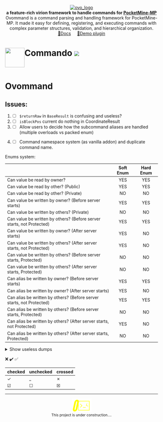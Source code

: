 <p align="center">
<a href="https://github.com/GalaxyGamesMC/Ovommand"><picture>
  <source media="(prefers-color-scheme: dark)" srcset="https://raw.githubusercontent.com/idumpster/image/main/ovommand/svg/white/short/ovommand.svg" width="125" height="88">
  <source media="(prefers-color-scheme: light)" srcset="https://raw.githubusercontent.com/idumpster/image/main/ovommand/svg/black/short/ovommand.svg" width="125" height="88">
  <img alt="ovo_logo" src="https://raw.githubusercontent.com/idumpster/image/main/ovommand/svg/blue/short/ovommand.svg" width="125" height="88">
</picture></a><br>
<b>a feature-rich virion framework to handle commands for <a href="https://github.com/pmmp/PocketMine-MP">PocketMine-MP</a></b><br>
Ovommand is a command parsing and handling framework for PocketMine-MP. It made it easy for defining, registering, and executing commands with complex parameter structures, validation, and hierarchical organization.<br>
<a href="https://github.com/GalaxyGamesMC/Ovommand/wiki">📔Docs</a>⠀⠀<a href="https://github.com/idumpster/OvoTest">🔌Demo plugin</a> 
</p>

<h1>Commando<img src="https://raw.githubusercontent.com/CortexPE/Commando/master/commando.png" height="64" width="64" align="left"></img>&nbsp;<img src="https://poggit.pmmp.io/ci.shield/CortexPE/Commando/~"></img></h1>
<br/>



# Ovommand
## Issues:
1. - [ ] `$returnRaw` in `BaseResult` is confusing and useless?
2. - [ ] `isBlockPos` current do nothing in CoordinateResult
3. - [ ] Allow users to decide how the subcommand aliases are handled (multiple overloads vs packed enum)
4. - [ ] Command namespace system (as vanilla addon) and duplicate command name.



Enums system:

|                                                                       | Soft Enum | Hard Enum |
|:----------------------------------------------------------------------|:---------:|:---------:|
| Can value be read by owner?                                           |    YES    |    YES    |
| Can value be read by other? (Public)                                  |    YES    |    YES    |
| Can value be read by other? (Private)                                 |    NO     |    NO     |
| Can value be written by owner? (Before server starts)                 |    YES    |    YES    |
| Can value be written by others? (Private)                             |    NO     |    NO     |
| Can value be written by others? (Before server starts, not Protected) |    YES    |    YES    |
| Can value be written by owner? (After server starts)                  |    YES    |    NO     |
| Can value be written by others? (After server starts, not Protected)  |    YES    |    NO     |
| Can value be written by others? (Before server starts, Protected)     |    NO     |    NO     |
| Can value be written by others? (After server starts, Protected)      |    NO     |    NO     |
| Can alias be written by owner? (Before server starts)                 |    YES    |    YES    |
| Can alias be written by owner? (After server starts)                  |    YES    |    NO     |
| Can alias be written by others? (Before server starts, not Protected) |    YES    |    YES    |
| Can alias be written by others? (Before server starts, Protected)     |    NO     |    NO     |
| Can alias be written by others? (After server starts, not Protected)  |    YES    |    NO     |
| Can alias be written by others? (After server starts, Protected)      |    NO     |    NO     |






<details> <summary>Show useless dumps</summary>

TODO:
- [x] make reasonable enum that handle it value correctly (string -> value)
- [x] custom enum, parameters, enum-based parameters
- [x] feature rich
- [x] usage messages
- [x] result system (parser), not that good tho :l
- [ ] attribute supports (temp abandoned)
- [ ] SubCommand doesn't require perms if wanted
- [ ] ~~make syntax parser based on its string pos, not the string itself for the accuracy in catching broken syntax~~ spoiled
- [x] fix a bug where the parser cannot check the correct span leading to this to be valid: `/tp ~~~ a`, where a is not valid but the parser cannot know that because it don't expect that to be a case!
- [ ] fix broken SYNTAX_PRINT_VANILLA
- [ ] fix an issue where it failed to parse the parameter after position parameter that has less than the span! eg: ~~~ a, failed to parse a

Suggest:
- [x] make canParse and parse into one
- [x] empty parameter functionality
- [ ] allow parameter to not provide data to the ingame auto-complete
- [x] make overloadId global which will make the code shorter
- [ ] template? (temp abandoned)
- [ ] move part of Ovommand to BaseCommand
- [ ] do subCommand even need description?
- [x] more features to the syntax parser
- [ ] rename parsedId & matchedId in Results to rawParsedCount & parsedCount

Discuss:
- [ ] Default Enums should have its own register and a version checker!? (temp abandoned)
- [x] the problem with shared data is that if other plugins try to use other plugins enum... the enum might not exist due to plugin loading order!
- [x] Default enums can have duplicated values if the event called more than twice on different plugins!
- [ ] Merge onRun() and onSyntaxError()?
- [ ] Add supports for private enums and synced properties for soft enums

Self note:
- Soft enums cannot spread out its value using flag 1!
- Two enums, one soft and one hard could have a same name
- Enum name could be set to anything, not just ascii / UTF-8

</details>


:x:
:heavy_check_mark:
:white_check_mark:

|checked|unchecked|crossed|
|---|---|---|
|&check;|_|&cross;|
|&#x2611;|&#x2610;|&#x2612;|

<hr><p align="center">
<img alt="ovo_warning" src="https://raw.githubusercontent.com/idumpster/image/main/ovommand/svg/yellow/short/ovommand_stupon.svg" width="65" height="45"><br>
<sup>This project is under construction....</sup>
</p>